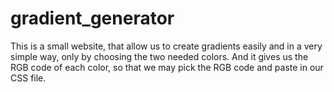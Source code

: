 # gradient_generator

This is a small website, that allow us to create gradients easily and in a very simple way, only by choosing the two needed colors.
And it gives us the RGB code of each color, so that we may pick the RGB code and paste in our CSS file.

